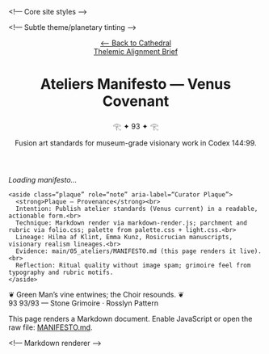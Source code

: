 <!doctype html>
<html lang=“en”>
<head>
  <meta charset=“utf-8”>
  <title>Ateliers Manifesto — Codex 144:99</title>
  <meta name=“viewport” content=“width=device-width,initial-scale=1”>
  <meta name=“description” content=“Venus Covenant — museum-grade fusion art standards for the Ateliers in Codex 144:99.”>

  <!— Core site styles —>
  <link rel=“stylesheet” href=“/assets/css/palette.css”>
  <link rel=“stylesheet” href=“/assets/css/light.css”>
  <!— Grimoire folio styling (shared parchment/rubric/dropcap) —>
  <link rel=“stylesheet” href=“/assets/css/folio.css”>

  <!— Subtle theme/planetary tinting —>
  <script src=“/assets/js/theme.js” defer></script>
  <script src=“/assets/js/planetary-light.js” defer></script>
</head>
<body class=“mystic” data-theme=“netzach”>
  <header role=“banner”>
    <div class=“navline” role=“navigation” aria-label=“Breadcrumbs”>
      <div><a href=“../../cathedral.html”>⟵ Back to Cathedral</a></div>
      <div><a href=“../Thelemic-Alignment-Brief.html”>Thelemic Alignment Brief</a></div>
    </div>
    <h1>Ateliers Manifesto — Venus Covenant</h1>
    <div class=“seal” aria-hidden=“true”>𓂀 ✦ 93 ✦ 𓂀</div>
    <p>Fusion art standards for museum-grade visionary work in Codex 144:99.</p>
  </header>

  <div class=“wrap”>
    <article id=“content” class=“folio” aria-label=“Ateliers Manifesto” aria-live=“polite”>
      <div class=“marginalia” aria-hidden=“true”></div>
      <p><em>Loading manifesto…</em></p>
    </article>

    <aside class=“plaque” role=“note” aria-label=“Curator Plaque”>
      <strong>Plaque — Provenance</strong><br>
      Intention: Publish atelier standards (Venus current) in a readable, actionable form.<br>
      Technique: Markdown render via markdown-render.js; parchment and rubric via folio.css; palette from palette.css + light.css.<br>
      Lineage: Hilma af Klint, Emma Kunz, Rosicrucian manuscripts, visionary realism lineages.<br>
      Evidence: main/05_ateliers/MANIFESTO.md (this page renders it live).<br>
      Reflection: Ritual quality without image spam; grimoire feel from typography and rubric motifs.
    </aside>
  </div>

  <footer>
    ❦ Green Man’s vine entwines; the Choir resounds. ❦<br>
    93 93/93 — Stone Grimoire · Rosslyn Pattern
  </footer>

  <noscript>
    <div class=“wrap”>
      <p>This page renders a Markdown document. Enable JavaScript or open the raw file:
        <a href=“./MANIFESTO.md”>MANIFESTO.md</a>.
      </p>
    </div>
  </noscript>

  <!— Markdown renderer —>
  <script type=“module”>
    import { renderMarkdownPretty } from “/assets/js/markdown-render.js”;

    function ornamentAfterRender(containerSelector){
      const el = document.querySelector(containerSelector);
      if(!el) return;
      // Dropcap on first paragraph
      const firstP = el.querySelector(“p”);
      if(firstP && !firstP.classList.contains(“dropcap”)){
        firstP.classList.add(“dropcap”);
      }
    }

    window.addEventListener(“DOMContentLoaded”, async () => {
      await renderMarkdownPretty(“./MANIFESTO.md”, “#content”);
      ornamentAfterRender(“#content”);
    });
  </script>
</body>
</html>